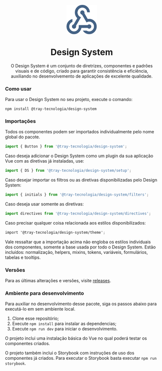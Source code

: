 <p align="center">  
  <img src="public/icon.svg" width="100"/>
  <h1 align="center">
    Design System
  </h1>
  <p align="center">
    O Design System é um conjunto de diretrizes, componentes e padrões visuais e de código, criado para garantir consistência e eficiência, auxiliando no desenvolvemento de aplicações de excelente qualidade.
  <p>
</p>

### Como usar

Para usar o Design System no seu projeto, execute o comando:

```
npm install @tray-tecnologia/design-system
```

### Importações

Todos os componentes podem ser importados individualmente pelo nome global do pacote.

```ts
import { Button } from '@tray-tecnologia/design-system';
```

Caso deseja adicionar o Design System como um plugin da sua aplicação Vue com as diretivas já instaladas, use:

```ts
import { DS } from '@tray-tecnologia/design-system/setup';
```

Caso desejar importar os filtros ou as diretivas disponibilizadas pelo Design System:

```ts
import { initials } from '@tray-tecnologia/design-system/filters';
```

Caso deseja usar somente as diretivas:

```ts
import directives from '@tray-tecnologia/design-system/directives';
```

Caso precisar qualquer coisa relacionada aos estilos disponibilizados:

```scss
import '@tray-tecnologia/design-system/theme';
```

Vale ressaltar que a importação acima não engloba os estilos individuais dos componentes, somente a base usada por todo o Design System. Estão incluídos: normalização, helpers, mixins, tokens, variáveis, formulários, tabelas e tooltips.

### Versões

Para as últimas alterações e versões, visite [releases](https://github.com/uxshop/design-system/releases).


### Ambiente para desenvolvimento

Para auxiliar no desenvolvimento desse pacote, siga os passos abaixo para executá-lo em sem ambiente local.

1. Clone esse repositório;
2. Execute `npm install` para instalar as dependencias;
3. Execute `npm run dev` para iniciar o desenvolvimento.

O projeto inclui uma instalação básica do Vue no qual poderá testar os componentes criados.

O projeto também inclui o Storybook com instruções de uso dos componentes já criados. Para executar o Storybook basta executar `npm run storybook`.